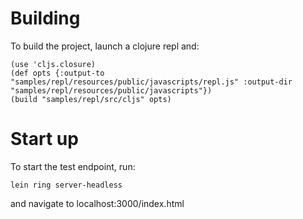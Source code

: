 # Building

To build the project, launch a clojure repl and:

    (use 'cljs.closure)
    (def opts {:output-to "samples/repl/resources/public/javascripts/repl.js" :output-dir "samples/repl/resources/public/javascripts"})
    (build "samples/repl/src/cljs" opts)

# Start up

To start the test endpoint, run:

    lein ring server-headless

and navigate to localhost:3000/index.html
